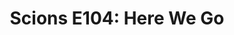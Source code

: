 ---
layout: post
title: "Scions E104: Here We Go"
description: "Getting into the meat of the spring sports season"
permalink: https://www.fromtherumbleseat.com/2022/2/14/22932228/scions-e104-here-we-go-georgia-tech-athletics-softball-tennis-swim-track-wbb-mbb-final-four-ncaa-acc
---